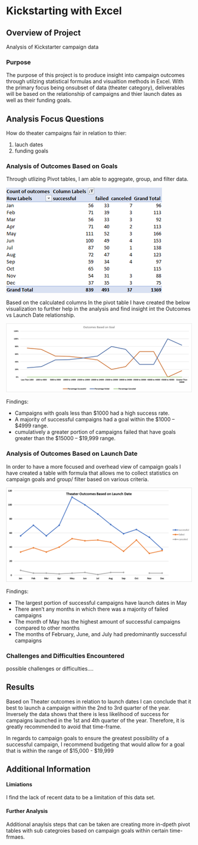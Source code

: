 # Kickstarting with Excel

## Overview of Project
Analysis of Kickstarter campaign data 

### Purpose
The purpose of this project is to produce insight into campaign outcomes through utilzing statistical formulas and visualtion methods in Excel. 
With the primary focus being onsubset of data (theater category), 
deliverables will be based on the relationship of campaigns and thier launch dates as well as their funding goals.


## Analysis Focus Questions

How do theater campaigns fair in relation to thier:
1. lauch dates
2. funding goals


### Analysis of Outcomes Based on Goals

Through utlizing Pivot tables, I am able to aggregate, group, and filter data. 

![Outcomes Pivot](https://github.com/DonnieData/kickstarter-analysis/blob/master/Resources/Launch%20Data%20Pivot.png)

Based on the calculated columns In the pivot table I have created the below visualization to further help in the analysis and find insight int the Outcomes vs Launch Date relationship. 

![Outcomes Chart](https://github.com/DonnieData/kickstarter-analysis/blob/master/Resources/Outcomes_vs_Goals.png)

Findings: 
-	Campaigns with goals less than $1000 had a high success rate.
-	A majority of successful campaigns had a goal within the $1000 – $4999 range.
-	cumulatively a greater portion of campaigns failed that have goals greater than the $15000 – $19,999 range.


### Analysis of Outcomes Based on Launch Date

In order to have a more focused and overhead view of campaign goals
I have created a table with formula that allows me to collect statistics on campaign goals and group/ filter based on various criteria.  

![Lauch Date Chart](https://github.com/DonnieData/kickstarter-analysis/blob/master/Resources/Theater_Outcomes_vs_Launch.png)

Findings:
- The largest portion of successful campaigns have launch dates in May 
- There aren’t any months in which there was a majority of failed campaigns 
- The month of May has the highest amount of successful campaigns compared to other months  
- The months of February, June, and July had predominantly successful campaigns 


### Challenges and Difficulties Encountered

possible challenges or difficulties....

## Results

Based on Theater outcomes in relation to launch dates I can conclude that it best to launch a campaign within the 2nd to 3rd quarter of the year. Inversely the data shows that there is less likelihood of success for campaigns launched in the 1st and 4th quarter of the year. Therefore, it is greatly recommended to avoid that time-frame. 

In regards to campaign goals to ensure the greatest possibility of a successful campaign, I recommend budgeting that would allow for a goal that is within the range of
$15,000 - $19,999

## Additional Information 

#### Limiations 
I find the lack of recent data to be a limitation of this data set. 

#### Further Analysis
Additional anaylsis steps that can be taken are creating more in-dpeth pivot tables with sub categroies based on campaign goals within certain time-frmaes.

